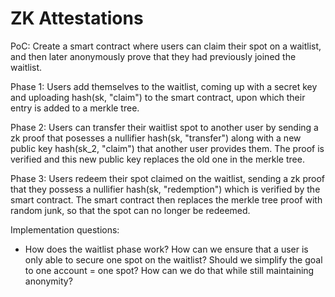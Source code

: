 # ZK Attestations

PoC: Create a smart contract where users can claim their spot on a waitlist, and then later anonymously prove that they had previously joined the waitlist.

Phase 1: Users add themselves to the waitlist, coming up with a secret key and uploading hash(sk, "claim") to the smart contract, upon which their entry is added to a merkle tree.

Phase 2: Users can transfer their waitlist spot to another user by sending a zk proof that posesses a nullifier hash(sk, "transfer") along with a new public key hash(sk_2, "claim") that another user provides them. The proof is verified and this new public key replaces the old one in the merkle tree. 

Phase 3: Users redeem their spot claimed on the waitlist, sending a zk proof that they possess a nullifier hash(sk, "redemption") which is verified by the smart contract. The smart contract then replaces the merkle tree proof with random junk, so that the spot can no longer be redeemed.  

Implementation questions:
- How does the waitlist phase work? How can we ensure that a user is only able to secure one spot on the waitlist? Should we simplify the goal to one account = one spot? How can we do that while still maintaining anonymity? 